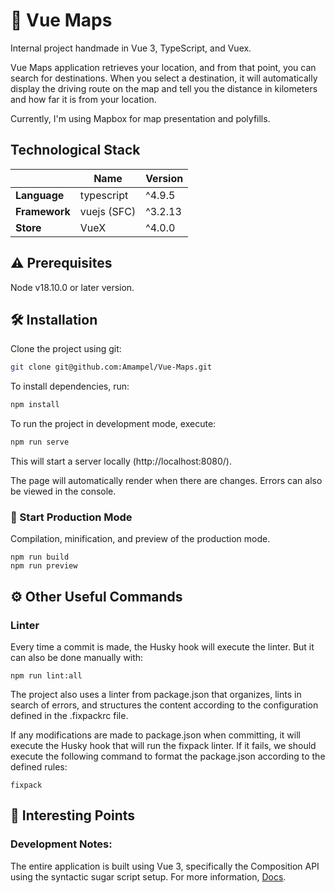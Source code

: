 #  🤖 Vue Maps
Internal project handmade in Vue 3, TypeScript, and Vuex.

Vue Maps application retrieves your location, and from that point, you can search for destinations. When you select a destination, it will automatically display the driving route on the map and tell you the distance in kilometers and how far it is from your location.

Currently, I'm using Mapbox for map presentation and polyfills.

## Technological Stack

|               | Name        | Version |
| ------------- | ----------- | ------- |
| **Language**  | typescript  | ^4.9.5  |
| **Framework** | vuejs (SFC) | ^3.2.13 |
| **Store**     | VueX        | ^4.0.0  |

## ⚠️ Prerequisites
Node v18.10.0 or later version.

## 🛠 Installation
Clone the project using git:

```bash
git clone git@github.com:Amampel/Vue-Maps.git
```

To install dependencies, run:

```bash
npm install
```

To run the project in development mode, execute:

```bash
npm run serve
```

This will start a server locally (http://localhost:8080/).

The page will automatically render when there are changes. Errors can also be viewed in the console.

### 📌 Start Production Mode
Compilation, minification, and preview of the production mode.

```
npm run build
npm run preview
```

## ⚙️ Other Useful Commands

### Linter

Every time a commit is made, the Husky hook will execute the linter. But it can also be done manually with:

```
npm run lint:all
```

The project also uses a linter from package.json that organizes, lints in search of errors, and structures the content according to the configuration defined in the .fixpackrc file.

If any modifications are made to package.json when committing, it will execute the Husky hook that will run the fixpack linter. If it fails, we should execute the following command to format the package.json according to the defined rules:

```
fixpack
```

## 📍 Interesting Points
### Development Notes:
The entire application is built using Vue 3, specifically the Composition API using the syntactic sugar script setup. For more information, [Docs](https://v3.vuejs.org/api/sfc-script-setup.html#basic-syntax).
